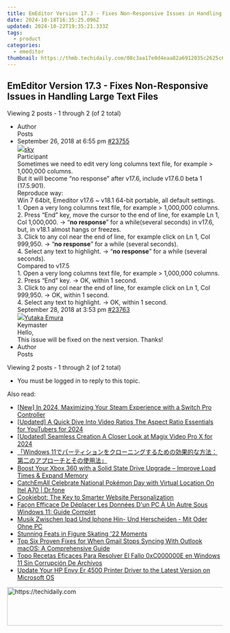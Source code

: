 ```yaml
---
title: EmEditor Version 17.3 - Fixes Non-Responsive Issues in Handling Large Text Files
date: 2024-10-18T16:35:25.096Z
updated: 2024-10-22T19:35:21.333Z
tags:
  - product
categories:
  - emeditor
thumbnail: https://thmb.techidaily.com/08c3aa17e0d4eaa82a6912035c2625c6aeb814a3c6b04915c834196ff8d149e8.jpg
---
```


## EmEditor Version 17.3 - Fixes Non-Responsive Issues in Handling Large Text Files

Viewing 2 posts - 1 through 2 (of 2 total)

* Author  
Posts
* September 26, 2018 at 6:55 pm [#23755](https://tools.techidaily.com/emeditor/products/)  
[![](https://secure.gravatar.com/avatar/50ed232c5aeade0aa4b1e48c684cf791?s=80&d=identicon&r=g)sky](https://www.emeditor.com/forums/users/s-k-y/ "View sky's profile")  
Participant  
Sometimes we need to edit very long columns text file, for example > 1,000,000 columns.  
 But it will become “no response” after v17.6, include v17.6.0 beta 1 (17.5.901).  
Reproduce way:  
 Win 7 64bit, Emeditor v17.6 \~ v18.1 64-bit portable, all default settings.  
 1\. Open a very long columns text file, for example > 1,000,000 columns.  
 2\. Press “End” key, move the cursor to the end of line, for example Ln 1, Col 1,000,000\. -> “**no response**” for a while(several seconds) in v17.6, but, in v18.1 almost hangs or freezes.  
 3\. Click to any col near the end of line, for example click on Ln 1, Col 999,950\. -> “**no response**” for a while (several seconds).  
 4\. Select any text to highlight. -> “**no response**” for a while (several seconds).  
Compared to v17.5  
 1\. Open a very long columns text file, for example > 1,000,000 columns.  
 2\. Press “End” key. -> OK, within 1 second.  
 3\. Click to any col near the end of line, for example click on Ln 1, Col 999,950\. -> OK, within 1 second.  
 4\. Select any text to highlight. -> OK, within 1 second.  
September 28, 2018 at 3:53 pm [#23763](https://tools.techidaily.com/emeditor/products/)  
[![](https://secure.gravatar.com/avatar/a0a6377144ed3636f985d87303f65ed2?s=80&d=identicon&r=g)Yutaka Emura](https://www.emeditor.com/forums/users/yemura/ "View Yutaka Emura's profile")  
Keymaster  
Hello,  
 This issue will be fixed on the next version. Thanks!
* Author  
Posts

Viewing 2 posts - 1 through 2 (of 2 total)

* You must be logged in to reply to this topic.

<ins class="adsbygoogle"
     style="display:block"
     data-ad-format="autorelaxed"
     data-ad-client="ca-pub-7571918770474297"
     data-ad-slot="1223367746"></ins>

<ins class="adsbygoogle"
     style="display:block"
     data-ad-client="ca-pub-7571918770474297"
     data-ad-slot="8358498916"
     data-ad-format="auto"
     data-full-width-responsive="true"></ins>

<span class="atpl-alsoreadstyle">Also read:</span>
<div><ul>
<li><a href="https://visual-screen-recording.techidaily.com/new-in-2024-maximizing-your-steam-experience-with-a-switch-pro-controller/"><u>[New] In 2024, Maximizing Your Steam Experience with a Switch Pro Controller</u></a></li>
<li><a href="https://facebook-video-share.techidaily.com/updated-a-quick-dive-into-video-ratios-the-aspect-ratio-essentials-for-youtubers-for-2024/"><u>[Updated] A Quick Dive Into Video Ratios The Aspect Ratio Essentials for YouTubers for 2024</u></a></li>
<li><a href="https://fox-info.techidaily.com/updated-seamless-creation-a-closer-look-at-magix-video-pro-x-for-2024/"><u>[Updated] Seamless Creation A Closer Look at Magix Video Pro X for 2024</u></a></li>
<li><a href="https://win-data.techidaily.com/1728493242409-windows-11/"><u>「Windows 11でパーティションをクローニングするための効果的な方法：第二のアプローチとその使用法」</u></a></li>
<li><a href="https://win-data.techidaily.com/boost-your-xbox-360-with-a-solid-state-drive-upgrade-improve-load-times-and-expand-memory/"><u>Boost Your Xbox 360 with a Solid State Drive Upgrade – Improve Load Times & Expand Memory</u></a></li>
<li><a href="https://android-pokemon-go.techidaily.com/catchemall-celebrate-national-pokemon-day-with-virtual-location-on-itel-a70-drfone-by-drfone-virtual-android/"><u>CatchEmAll Celebrate National Pokémon Day with Virtual Location On Itel A70 | Dr.fone</u></a></li>
<li><a href="https://data-safeguard.techidaily.com/cookiebot-the-key-to-smarter-website-personalization/"><u>Cookiebot: The Key to Smarter Website Personalization</u></a></li>
<li><a href="https://win-data.techidaily.com/facon-efficace-de-deplacer-les-donnees-dun-pc-a-un-autre-sous-windows-11-guide-complet/"><u>Façon Efficace De Déplacer Les Données D'un PC À Un Autre Sous Windows 11: Guide Complet</u></a></li>
<li><a href="https://win-data.techidaily.com/musik-zwischen-ipad-und-iphone-hin-und-herscheiden-mit-oder-ohne-pc/"><u>Musik Zwischen Ipad Und Iphone Hin- Und Herscheiden - Mit Oder Ohne PC</u></a></li>
<li><a href="https://extra-information.techidaily.com/stunning-feats-in-figure-skating-22-moments/"><u>Stunning Feats in Figure Skating '22 Moments</u></a></li>
<li><a href="https://win-data.techidaily.com/top-six-proven-fixes-for-when-gmail-stops-syncing-with-outlook-macos-a-comprehensive-guide/"><u>Top Six Proven Fixes for When Gmail Stops Syncing With Outlook macOS: A Comprehensive Guide</u></a></li>
<li><a href="https://win-data.techidaily.com/topo-recetas-eficaces-para-resolver-el-fallo-0xc000000e-en-windows-11-sin-corrupcion-de-archivos/"><u>Topo Recetas Eficaces Para Resolver El Fallo 0xC000000E en Windows 11 Sin Corrupción De Archivos</u></a></li>
<li><a href="https://win-dash.techidaily.com/update-your-hp-envy-er-4500-printer-driver-to-the-latest-version-on-microsoft-os/"><u>Update Your HP Envy Er 4500 Printer Driver to the Latest Version on Microsoft OS</u></a></li>
</ul></div>

<!-- affiliate ads begin -->
<a href="https://unicoeye.pxf.io/c/5597632/2134492/18498" target="_top" id="2134492">
  <img src="//a.impactradius-go.com/display-ad/18498-2134492" border="0" alt="https://techidaily.com" width="728" height="90"/>
</a>
<img height="0" width="0" src="https://unicoeye.pxf.io/i/5597632/2134492/18498" style="position:absolute;visibility:hidden;" border="0" />
<!-- affiliate ads end -->

